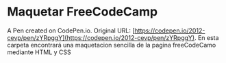 # Maquetar FreeCodeCamp

A Pen created on CodePen.io. Original URL: [https://codepen.io/2012-cevp/pen/zYRpggY](https://codepen.io/2012-cevp/pen/zYRpggY).
En esta carpeta encontrará una maquetacion sencilla de la pagina freeCodeCamo mediante HTML y CSS
